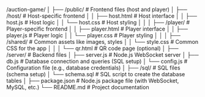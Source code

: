 /auction-game/
│
├── /public/                # Frontend files (host and player)
│   ├── /host/              # Host-specific frontend
│   │   ├── host.html       # Host interface
│   │   ├── host.js         # Host logic
│   │   └── host.css        # Host styling
│   │
│   ├── /player/            # Player-specific frontend
│   │   ├── player.html     # Player interface
│   │   ├── player.js       # Player logic
│   │   └── player.css      # Player styling
│   │
│   ├── /shared/            # Common assets like images, styles
│   │   └── style.css       # Common CSS for the app
│   │
│   └── qr.html             # QR code page (optional)
│
├── /server/                # Backend files
│   ├── server.js           # Node.js WebSocket server
│   ├── db.js               # Database connection and queries (SQL setup)
│   └── config.js           # Configuration file (e.g., database credentials)
│
├── /sql/                   # SQL files (schema setup)
│   └── schema.sql          # SQL script to create the database tables
│
├── package.json            # Node.js package file (with WebSocket, MySQL, etc.)
└── README.md               # Project documentation
